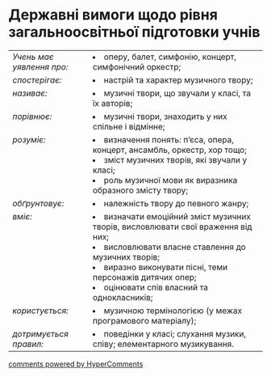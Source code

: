 <div id="hypercomments_widget" class="js-hypercomments-widget invisible"></div>

# Державні вимоги  щодо рівня загальноосвітньої підготовки учнів

<table>
<tbody>
  <tr>
    <td style="vertical-align:top !important;">
<i>Учень має уявлення про:</i><br></td>
<td style="vertical-align:top !important;"><li>оперу, балет, симфонію, концерт, симфонічний оркестр;</li>
</td>
</tr>
<tr>
    <td style="vertical-align:top !important;">
<i>спостерігає:</i><br></td>
<td><li>настрій та характер музичного твору;</li></td>
</tr>
<tr>
<td style="vertical-align:top !important;">
<i>називає:</i><br></td>
<td><li>музичні твори, що звучали у класі, та їх авторів;</li></td>
</tr>
<tr>
    <td style="vertical-align:top !important;">
<i>порівнює:</i><br></td>
<td><li>музичні твори, знаходить у них спільне і відмінне;</li></td>
</tr>
<tr>    
    <td style="vertical-align:top !important;">
<i>розуміє:</i><br></td>
<td><li>визначення понять: п’єса, опера, концерт, ансамбль, оркестр, хор тощо;</li>
<li>зміст музичних творів, які звучали у класі;</li>
<li>роль музичної мови як виразника образного змісту твору;</li>
</td>
</tr>
<tr>
    <td style="vertical-align:top !important;">
<i>обґрунтовує:</i><br></td>
<td><li>належність твору до певного жанру;</li></td>
</tr>
<tr>
    <td style="vertical-align:top !important;">
<i>вміє:</i></td>
<td style="vertical-align:top !important;">
<li>визначати емоційний зміст музичних творів, висловлювати свої враження від них;</li>
<li>висловлювати власне ставлення до музичних творів;</li>
<li>виразно виконувати пісні, теми персонажів дитячих опер; </li>
<li>оцінювати спів власний  та однокласників;</li></td>
</tr>
<tr>
<td style="vertical-align:top !important;">
<i>користується:</i><br></td>
<td><li>музичною термінологією (у межах програмового матеріалу);</li></td>
</tr>
<tr>
<td style="vertical-align:top !important;">
<i>дотримується правил:</i><br></td>
<td style="vertical-align:top !important;"><li>поведінки у класі; слухання музики, співу; елементарного музикування.</li></td>
</tr>
</tbody>
</table>

<div class="js-hypercomments-container">
    <a href="http://hypercomments.com" class="hc-link" title="comments widget">comments powered by HyperComments</a>
</div>